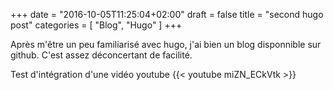 +++
date = "2016-10-05T11:25:04+02:00"
draft = false
title = "second hugo post"
categories = [ "Blog", "Hugo" ]
+++

Après m'être un peu familiarisé avec hugo, j'ai bien un blog disponnible sur github.
C'est assez déconcertant de facilité.

Test d'intégration d'une vidéo youtube
{{< youtube miZN_ECkVtk >}}
